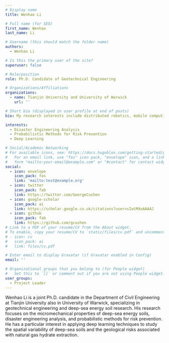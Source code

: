 ```yaml
---
# Display name
title: Wenhao Li

# Full name (for SEO)
first_name: Wenhao
last_name: Li

# Username (this should match the folder name)
authors:
  - Wenhao Li

# Is this the primary user of the site?
superuser: false

# Role/position
role: Ph.D. Candidate of Geotechnical Engineering

# Organizations/Affiliations
organizations:
  - name: Tianjin University and University of Warwick
    url: ''

# Short bio (displayed in user profile at end of posts)
bio: My research interests include distributed robotics, mobile computing and programmable matter.

interests:
  - Disaster Engineering Analysis
  - Probabilistic Methods for Risk Prevention
  - Deep Learning

# Social/Academic Networking
# For available icons, see: https://docs.hugoblox.com/getting-started/page-builder/#icons
#   For an email link, use "fas" icon pack, "envelope" icon, and a link in the
#   form "mailto:your-email@example.com" or "#contact" for contact widget.
social:
  - icon: envelope
    icon_pack: fas
    link: 'mailto:test@example.org'
  - icon: twitter
    icon_pack: fab
    link: https://twitter.com/GeorgeCushen
  - icon: google-scholar
    icon_pack: ai
    link: https://scholar.google.co.uk/citations?user=sIwtMXoAAAAJ
  - icon: github
    icon_pack: fab
    link: https://github.com/gcushen
# Link to a PDF of your resume/CV from the About widget.
# To enable, copy your resume/CV to `static/files/cv.pdf` and uncomment the lines below.
# - icon: cv
#   icon_pack: ai
#   link: files/cv.pdf

# Enter email to display Gravatar (if Gravatar enabled in Config)
email: ''

# Organizational groups that you belong to (for People widget)
#   Set this to `[]` or comment out if you are not using People widget.
user_groups:
  - Project Leader
---
```


Wenhao Li is a joint Ph.D. candidate in the Department of Civil Engineering at Tianjin University also in University of Warwick, specializing in geotechnical engineering and deep-sea energy soil research. His research focuses on the micromechanical properties of deep-sea energy soils, disaster engineering analysis, and probabilistic methods for risk prevention. He has a particular interest in applying deep learning techniques to study the spatial variability of deep-sea soils and the geological risks associated with natural gas hydrate extraction.


